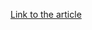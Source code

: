 [Link to the article](https://blog.cobaltstrike.com/2020/11/06/cobalt-strike-4-2-everything-but-the-kitchen-sink/)
